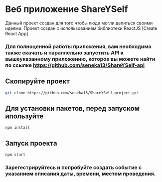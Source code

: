 # Веб приложение ShareYSelf

Данный проект создан для того чтобы люди могли делиться своими идеями.
Проект создан с использованием библиотеки ReactJS [Create React App]

### Для полноценной работы приложения, вам необходимо также скачать и параллельно запустить API к вышеуказанному приложению, которое вы можете найти по ссылке https://github.com/seneka13/ShareYSelf-api

## Скопируйте проект

```sh
git clone https://github.com/seneka13/ShareYSelf-project.git
```

## Для установки пакетов, перед запуском ипользуйте 

```sh
npm install
```

## Запуск проекта

```sh
npm start
```

### Зарегестрируйтесь и попробуйте создать событие с указанием описания даты, времени, местом проведения.
